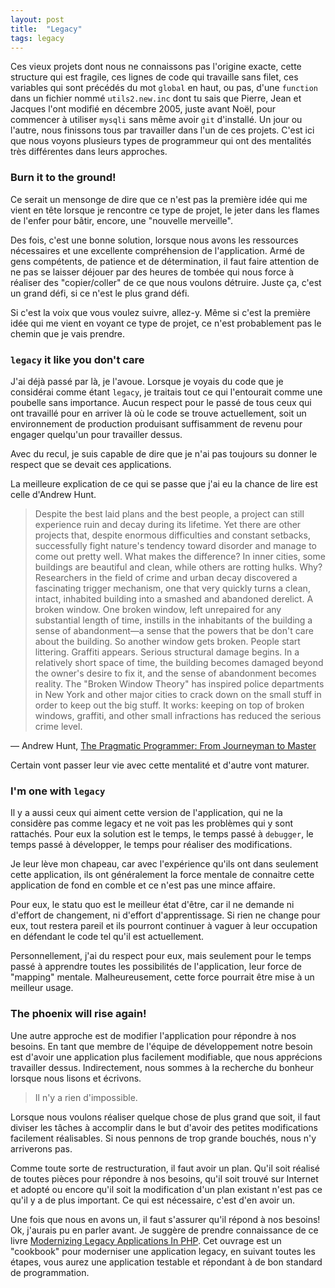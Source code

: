 ```yaml
---
layout: post
title:  "Legacy"
tags: legacy
---
```


Ces vieux projets dont nous ne connaissons pas l'origine exacte, cette structure qui est fragile, ces lignes de code qui travaille sans filet, ces variables qui sont précédés du mot `global` en haut, ou pas, d'une `function` dans un fichier nommé `utils2.new.inc` dont tu sais que Pierre, Jean et Jacques l'ont modifié en décembre 2005, juste avant Noël, pour commencer à utiliser `mysqli` sans même avoir `git` d'installé. Un jour ou l'autre, nous finissons tous par travailler dans l'un de ces projets. C'est ici que nous voyons plusieurs types de programmeur qui ont des mentalités très différentes dans leurs approches.

### Burn it to the ground!
Ce serait un mensonge de dire que ce n'est pas la première idée qui me vient en tête lorsque je rencontre ce type de projet, le jeter dans les flames de l'enfer pour bâtir, encore, une "nouvelle merveille".

Des fois, c'est une bonne solution, lorsque nous avons les ressources nécessaires et une excellente compréhension de l'application. Armé de gens compétents, de patience et de détermination, il faut faire attention de ne pas se laisser déjouer par des heures de tombée qui nous force à réaliser des "copier/coller" de ce que nous voulons détruire. Juste ça, c'est un grand défi, si ce n'est le plus grand défi.

Si c'est la voix que vous voulez suivre, allez-y. Même si c'est la première idée qui me vient en voyant ce type de projet, ce n'est probablement pas le chemin que je vais prendre.


### `legacy` it like you don't care
J'ai déjà passé par là, je l'avoue. Lorsque je voyais du code que je considérai comme étant `legacy`, je traitais tout ce qui l'entourait comme une poubelle sans importance. Aucun respect pour le passé de tous ceux qui ont travaillé pour en arriver là où le code se trouve actuellement, soit un environnement de production produisant suffisamment de revenu pour engager quelqu'un pour travailler dessus.

Avec du recul, je suis capable de dire que je n'ai pas toujours su donner le respect que se devait ces applications.

La meilleure explication de ce qui se passe que j'ai eu la chance de lire est celle d'Andrew Hunt.

> Despite the best laid plans and the best people, a project can still experience ruin and decay during its lifetime. Yet there are other projects that, despite enormous difficulties and constant setbacks, successfully fight nature's tendency toward disorder and manage to come out pretty well. What makes the difference? In inner cities, some buildings are beautiful and clean, while others are rotting hulks. Why? Researchers in the field of crime and urban decay discovered a fascinating trigger mechanism, one that very quickly turns a clean, intact, inhabited building into a smashed and abandoned derelict. A broken window. One broken window, left unrepaired for any substantial length of time, instills in the inhabitants of the building a sense of abandonment—a sense that the powers that be don't care about the building. So another window gets broken. People start littering. Graffiti appears. Serious structural damage begins. In a relatively short space of time, the building becomes damaged beyond the owner's desire to fix it, and the sense of abandonment becomes reality. The "Broken Window Theory" has inspired police departments in New York and other major cities to crack down on the small stuff in order to keep out the big stuff. It works: keeping on top of broken windows, graffiti, and other small infractions has reduced the serious crime level.
>
― Andrew Hunt, [The Pragmatic Programmer: From Journeyman to Master](https://www.goodreads.com/book/show/4099.The_Pragmatic_Programmer)

Certain vont passer leur vie avec cette mentalité et d'autre vont maturer.


### I'm one with `legacy`
Il y a aussi ceux qui aiment cette version de l'application, qui ne la considère pas comme legacy et ne voit pas les problèmes qui y sont rattachés. Pour eux la solution est le temps, le temps passé à `debugger`, le temps passé à développer, le temps pour réaliser des modifications.

Je leur lève mon chapeau, car avec l'expérience qu'ils ont dans seulement cette application, ils ont généralement la force mentale de connaitre cette application de fond en comble et ce n'est pas une mince affaire.

Pour eux, le statu quo est le meilleur état d'être, car il ne demande ni d'effort de changement, ni d'effort d'apprentissage. Si rien ne change pour eux, tout restera pareil et ils pourront continuer à vaguer à leur occupation en défendant le code tel qu'il est actuellement.

Personnellement, j'ai du respect pour eux, mais seulement pour le temps passé à apprendre toutes les possibilités de l'application, leur force de "mapping" mentale. Malheureusement, cette force pourrait être mise à un meilleur usage.


### The phoenix will rise again!
Une autre approche est de modifier l'application pour répondre à nos besoins. En tant que membre de l'équipe de développement notre besoin est d'avoir une application plus facilement modifiable, que nous apprécions travailler dessus. Indirectement, nous sommes à la recherche du bonheur lorsque nous lisons et écrivons.

> Il n'y a rien d'impossible.

Lorsque nous voulons réaliser quelque chose de plus grand que soit, il faut diviser les tâches à accomplir dans le but d'avoir des petites modifications facilement réalisables. Si nous pennons de trop grande bouchés, nous n'y arriverons pas.

Comme toute sorte de restructuration, il faut avoir un plan. Qu'il soit réalisé de toutes pièces pour répondre à nos besoins, qu'il soit trouvé sur Internet et adopté ou encore qu'il soit la modification d'un plan existant n'est pas ce qu'il y a de plus important.
Ce qui est nécessaire, c'est d'en avoir un.

Une fois que nous en avons un, il faut s'assurer qu'il répond à nos besoins! Ok, j'aurais pu en parler avant. Je suggère de prendre connaissance de ce livre [Modernizing Legacy Applications In PHP](https://leanpub.com/mlaphp). Cet ouvrage est un "cookbook" pour moderniser une application legacy, en suivant toutes les étapes, vous aurez une application testable et répondant à de bon standard de programmation.
